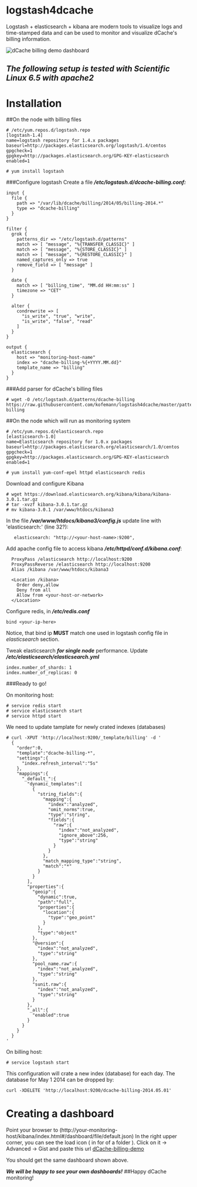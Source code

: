 logstash4dcache
===============

Logstash + elasticsearch + kibana are modern tools to visualize logs and time-stamped data and can be used to monitor and visualize dCache's billing information.

![dCache billing demo dashboard][1]

*The following setup is tested with Scientific Linux 6.5 with apache2*
------------------------------------------------------------------------

Installation
==============

##On the node with billing files
```
# /etc/yum.repos.d/logstash.repo
[logstash-1.4]
name=logstash repository for 1.4.x packages
baseurl=http://packages.elasticsearch.org/logstash/1.4/centos
gpgcheck=1
gpgkey=http://packages.elasticsearch.org/GPG-KEY-elasticsearch
enabled=1
```

```
# yum install logstash
```
###Configure logstash
Create a file ***/etc/logstash.d/dcache-billing.conf:***
```
input {
  file {
    path => "/var/lib/dcache/billing/2014/05/billing-2014.*"
    type => "dcache-billing"
  }
}

filter {
  grok {
    patterns_dir => "/etc/logstash.d/patterns"
    match => [ "message", "%{TRANSFER_CLASSIC}" ]
    match => [ "message", "%{STORE_CLASSIC}" ]
    match => [ "message", "%{RESTORE_CLASSIC}" ]
    named_captures_only => true
    remove_field => [ "message" ]
  }

  date {
    match => [ "billing_time", "MM.dd HH:mm:ss" ]
    timezone => "CET"
  }

  alter {
    condrewrite => [
      "is_write", "true", "write",
      "is_write", "false", "read"
    ]
  }
}

output {
  elasticsearch {
    host => "monitoring-host-name"
    index => "dcache-billing-%{+YYYY.MM.dd}"
    template_name => "billing"
  }
}
```

###Add parser for dCache's billing files
```
# wget -O /etc/logstash.d/patterns/dcache-billing  https://raw.githubusercontent.com/kofemann/logstash4dcache/master/patterns/dcache-billing
```
##On the node which will run as monitoring system
```
# /etc/yum.repos.d/elasticsearch.repo
[elasticsearch-1.0]
name=Elasticsearch repository for 1.0.x packages
baseurl=http://packages.elasticsearch.org/elasticsearch/1.0/centos
gpgcheck=1
gpgkey=http://packages.elasticsearch.org/GPG-KEY-elasticsearch
enabled=1
```

```
# yum install yum-conf-epel httpd elasticsearch redis
```

Download and configure Kibana
```
# wget https://download.elasticsearch.org/kibana/kibana/kibana-3.0.1.tar.gz
# tar -xvzf kibana-3.0.1.tar.gz
# mv kibana-3.0.1 /var/www/htdocs/kibana3
```

In the file ***/var/www/htdocs/kibana3/config.js*** update line with 'elasticsearch:' (line 32?):
```
   elasticsearch: "http://<your-host-name>:9200",
```

Add apache config file to access kibana ***/etc/httpd/conf.d/kibana.conf***:
```
  ProxyPass /elasticsearch http://localhost:9200
  ProxyPassReverse /elasticsearch http://localhost:9200
  Alias /kibana /var/www/htdocs/kibana3

  <Location /kibana>
    Order deny,allow
    Deny from all
    Allow from <your-host-or-network>
  </Location>
```

Configure redis, in ***/etc/redis.conf***
```
bind <your-ip-here>
```
Notice, that bind ip **MUST** match one used in logstash config file in *elasticsearch* section.


Tweak elasticsearch ***for single node*** performance. Update ***/etc/elasticsearch/elasticsearch.yml***

```
index.number_of_shards: 1
index.number_of_replicas: 0
```
###Ready to go!

On monitoring host:
```
# service redis start
# service elasticsearch start
# service httpd start
```

We need to update tamplate for newly crated indexes (databases)
```
# curl -XPUT 'http://localhost:9200/_template/billing' -d '
  {
    "order":0,
    "template":"dcache-billing-*",
    "settings":{
      "index.refresh_interval":"5s"
    },
    "mappings":{
      "_default_":{
        "dynamic_templates":[
          {
            "string_fields":{
              "mapping":{
                "index":"analyzed",
                "omit_norms":true,
                "type":"string",
                "fields":{
                  "raw":{
                    "index":"not_analyzed",
                    "ignore_above":256,
                    "type":"string"
                  }
                }
              },
              "match_mapping_type":"string",
              "match":"*"
            }
          }
        ],
        "properties":{
          "geoip":{
            "dynamic":true,
            "path":"full",
            "properties":{
              "location":{
                "type":"geo_point"
              }
            },
            "type":"object"
          },
          "@version":{
            "index":"not_analyzed",
            "type":"string"
          },
          "pool_name.raw":{
            "index":"not_analyzed",
            "type":"string"
          },
          "sunit.raw":{
            "index":"not_analyzed",
            "type":"string"
          }
        },
        "_all":{
          "enabled":true
        }
      }
    }
  }
'
```

On billing host:
```
# service logstash start
```

This configuration will crate a new index (database) for each day. The database for May 1 2014 can be dropped by:
```
curl -XDELETE 'http://localhost:9200/dcache-billing-2014.05.01'
```

Creating a dashboard
====================

Point your browser to (http://your-monitoring-host/kibana/index.html#/dashboard/file/default.json)
In the right upper corner, you can see the load icon ( in for of a folder ). Click on it -> Advanced -> Gist and paste this url [dCache-billing-demo](https://gist.github.com/kofemann/d9d0a9c489ccd3f79563)

You should get the same dashboard shown above.

***We will be happy to see your own dashboards!***
##Happy dCache monitoring!

  [1]: https://raw.githubusercontent.com/kofemann/logstash4dcache/master/demo/dCache-billing-demo.png

